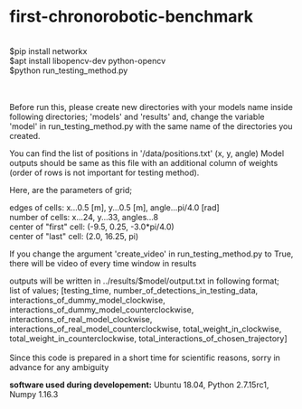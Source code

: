 # first-chronorobotic-benchmark
<br />
$pip install networkx<br />
$apt install libopencv-dev python-opencv<br />
$python run_testing_method.py<br />
<br /><br />

Before run this, please create new directories with your models name inside following directories; 'models' and 'results'
and, change the variable 'model' in run_testing_method.py with the same name of the directories you created.

You can find the list of positions in '/data/positions.txt' (x, y, angle)
Model outputs should be same as this file with an additional column of weights (order of rows is not important for testing method).

Here, are the parameters of grid;

edges of cells: x...0.5 [m], y...0.5 [m], angle...pi/4.0 [rad]<br />
number of cells: x...24, y...33, angles...8<br />
center of "first" cell: (-9.5, 0.25, -3.0*pi/4.0)<br />
center of "last" cell: (2.0, 16.25, pi) <br />

If you change the argument 'create_video' in run_testing_method.py to True, there will be video of every time window in results

outputs will be written in ../results/$model/output.txt in following format;<br />
list of values; [testing_time, number_of_detections_in_testing_data, interactions_of_dummy_model_clockwise, interactions_of_dummy_model_counterclockwise, interactions_of_real_model_clockwise, interactions_of_real_model_counterclockwise, total_weight_in_clockwise, total_weight_in_counterclockwise, total_interactions_of_chosen_trajectory]<br />
<br />
Since this code is prepared in a short time for scientific reasons, sorry in advance for any ambiguity

**software used during developement:**
Ubuntu 18.04,
Python 2.7.15rc1,
Numpy 1.16.3
